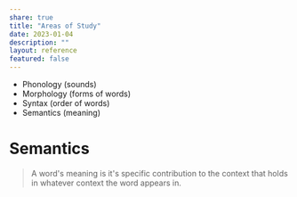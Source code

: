 ```yaml
---  
share: true  
title: "Areas of Study"  
date: 2023-01-04  
description: ""  
layout: reference  
featured: false  
---  
```

  
- Phonology (sounds)  
- Morphology (forms of words)  
- Syntax (order of words)  
- Semantics (meaning)  
  
# Semantics  
  
> A word's meaning is it's specific contribution to the context that holds in whatever context the word appears in.